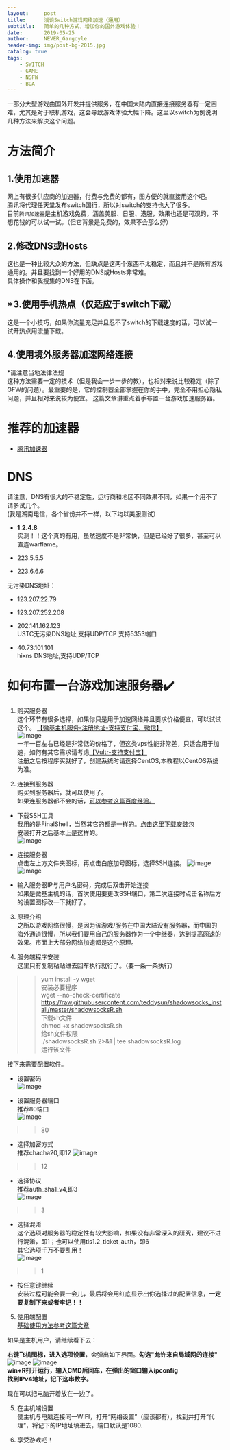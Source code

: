 ```yaml
---
layout:     post
title:      浅谈Switch游戏网络加速（通用）
subtitle:   简单的几种方式，增加你的国外游戏体验！
date:       2019-05-25
author:     NEVER_Gargoyle
header-img: img/post-bg-2015.jpg
catalog: true
tags:
    - SWITCH
    - GAME
    - NSFW
    - BOA
---
```


一部分大型游戏由国外开发并提供服务，在中国大陆内直接连接服务器有一定困难，尤其是对于联机游戏，这会导致游戏体验大幅下降。这里以switch为例说明几种方法来解决这个问题。

# 方法简介
## 1.使用加速器  
网上有很多供应商的加速器，付费与免费的都有，图方便的就直接用这个吧。  
腾讯将代理任天堂发布switch国行，所以对switch的支持也大了很多。  
目前`腾讯加速器`是主机游戏免费，涵盖美服、日服、港服，效果也还是可观的，不想花钱的可以试一试。（但它背景是免费的，效果不会那么好）  

## 2.修改DNS或Hosts  
这也是一种比较大众的方法，但缺点是这两个东西不太稳定，而且并不是所有游戏通用的。并且要找到一个好用的DNS或Hosts非常难。  
具体操作和我搜集的DNS在下面。  

## *3.使用手机热点（仅适应于switch下载）  
这是一个小技巧，如果你流量充足并且忍不了switch的下载速度的话，可以试一试开热点用流量下载。

## 4.使用境外服务器加速网络连接  
*请注意当地法律法规  
这种方法需要一定的技术（但是我会一步一步的教），也相对来说比较稳定（除了GFW的问题）。最重要的是，它的控制器全部掌握在你的手中，完全不用担心隐私问题，并且相对来说较为便宜。
这篇文章讲重点着手布置一台游戏加速服务器。

# 推荐的加速器  

- [腾讯加速器](https://jiasu.qq.com/)

# DNS  

请注意，DNS有很大的不稳定性，运行商和地区不同效果不同，如果一个用不了请多试几个。  
(我是湖南电信，各个省份并不一样，以下均以美服测试）  

- **1.2.4.8**  
实测！！这个真的有用，虽然速度不是非常快，但是已经好了很多，甚至可以直连warflame。  

- 223.5.5.5  
- 223.6.6.6  

无污染DNS地址： 
- 123.207.22.79   
- 123.207.252.208  
- 202.141.162.123  
USTC无污染DNS地址,支持UDP/TCP 支持5353端口  

- 40.73.101.101  
hixns DNS地址,支持UDP/TCP

# 如何布置一台游戏加速服务器✔️  

1. 购买服务器  
这个环节有很多选择，如果你只是用于加速网络并且要求价格便宜，可以试试这个。
[【微基主机服务-注册地址-支持支付宝、微信】](https://idc.wiki/aff.php?aff=187)  
![image](https://user-images.githubusercontent.com/40263799/58707939-e8a09480-83e8-11e9-9c92-601ba11b7b05.png)  
一年一百左右已经是非常低的价格了，但这类vps性能非常差，只适合用于加速，如何有其它需求请考虑[【Vultr-支持支付宝】](https://www.vultr.com/?ref=7475348)  
注册之后按程序买就好了，创建系统时请选择CentOS,本教程以CentOS系统为准。

2. 连接到服务器  
购买到服务器后，就可以使用了。  
如果连服务器都不会的话，[可以参考这篇百度经验。](https://jingyan.baidu.com/article/3aed632e2b68da70108091d2.html)  
- 下载SSH工具  
我用的是FinalShell，当然其它的都是一样的。[点击这里下载安装包](http://www.hostbuf.com/downloads/finalshell_install.exe)  
安装打开之后基本上是这样的。  
![image](https://user-images.githubusercontent.com/40263799/58745162-d160b600-847f-11e9-823f-876d9926efed.png)  

- 连接服务器  
点击左上方文件夹图标，再点击白底加号图标，选择SSH连接。
![image](https://user-images.githubusercontent.com/40263799/58745190-51871b80-8480-11e9-8ed3-b94c34df819a.png)
![image](https://user-images.githubusercontent.com/40263799/58745196-6ebbea00-8480-11e9-9f24-473ec8f68ace.png)

- 输入服务器IP与用户名密码，完成后双击开始连接  
如果是微基主机的话，首次使用要更改SSH端口，第二次连接时点击名称后方的设置图标改一下就好了。  

3. 原理介绍  
之所以游戏网络很慢，是因为该游戏/服务在中国大陆没有服务器，而中国的海外通道很慢，所以我们要用自己的服务器作为一个中继器，达到提高网速的效果。市面上大部分网络加速都是这个原理。

4. 服务端程序安装  
这里只有复制粘贴进去回车执行就行了。（要一条一条执行）  
>> yum install -y wget  
>安装必要程序  
>> wget --no-check-certificate https://raw.githubusercontent.com/teddysun/shadowsocks_install/master/shadowsocksR.sh  
> 下载sh文件    
>> chmod +x shadowsocksR.sh  
> 给sh文件权限  
>> ./shadowsocksR.sh 2>&1 | tee shadowsocksR.log  
> 运行该文件   


接下来需要配置软件。  
- 设置密码  
![image](https://user-images.githubusercontent.com/40263799/58745454-d4f63c00-8483-11e9-9ae6-0c962cf6c2f5.png)

- 设置服务器端口  
推荐80端口  
![image](https://user-images.githubusercontent.com/40263799/58745465-f48d6480-8483-11e9-87ff-e3e8707a49b4.png)

>> 80

- 选择加密方式  
推荐chacha20,即12
![image](https://user-images.githubusercontent.com/40263799/58745486-3e764a80-8484-11e9-845a-09eb59442501.png)

>> 12

- 选择协议  
推荐auth_sha1_v4,即3  
![image](https://user-images.githubusercontent.com/40263799/58745527-a88eef80-8484-11e9-9a3a-8b76fb8cc733.png)

>> 3

- 选择混淆  
这个选项对服务器的稳定性有较大影响，如果没有非常深入的研究，建议不进行混淆，即1；也可以使用tls1.2_ticket_auth，即6  
其它选项千万不要乱用！  
![image](https://user-images.githubusercontent.com/40263799/58745551-d116e980-8484-11e9-8f6a-6b05ab90ab16.png)

>> 1

- 按任意键继续  
安装过程可能会要一会儿，最后将会用红底显示出你选择过的配置信息，**一定要复制下来或者牢记！！**  

5. 使用端配置  
[基础使用方法参考这篇文章](https://www.jianshu.com/p/c5582a496a3f)  

如果是主机用户，请继续看下去：  
 
**右键飞机图标，进入选项设置**，会弹出如下界面。**勾选"允许来自局域网的连接"**  
![image](https://user-images.githubusercontent.com/40263799/58745751-6a46ff80-8487-11e9-8dc9-86ad5e67072a.png) 
![image](https://user-images.githubusercontent.com/40263799/58745758-85b20a80-8487-11e9-96fb-85d05388b1db.png)  
**win+R打开运行，输入CMD后回车，在弹出的窗口输入ipconfig**  
**找到IPv4地址，记下这串数字。**  

现在可以把电脑开着放在一边了。

5. 在主机端设置  
使主机与电脑连接同一WIFI，打开“网络设置”（应该都有），找到并打开“代理”，将记下的IP地址填进去，端口默认是1080.

6. 享受游戏吧！

